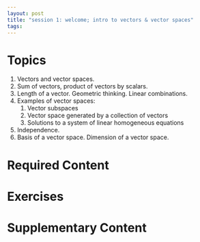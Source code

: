 ```yaml
---
layout: post
title: "session 1: welcome; intro to vectors & vector spaces"
tags:
---
```


# Topics

1. Vectors and vector spaces. 
2. Sum of vectors, product of vectors by scalars. 
3. Length of a vector. Geometric thinking. Linear combinations.
4. Examples of vector spaces:
   1. Vector subspaces
   2. Vector space generated by a collection of vectors
   3. Solutions to a system of linear homogeneous equations
5. Independence.
6. Basis of a vector space. Dimension of a vector space.

# Required Content


# Exercises


# Supplementary Content
